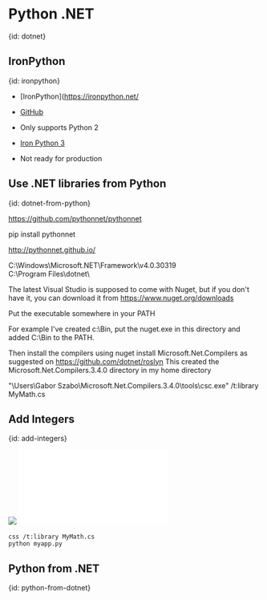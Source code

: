 # Python .NET
{id: dotnet}

## IronPython
{id: ironpython}

* [IronPython](https://ironpython.net/
* [GitHub](https://github.com/IronLanguages/ironpython2)
* Only supports Python 2

* [Iron Python 3](https://github.com/IronLanguages/ironpython3)
* Not ready for production

## Use .NET libraries from Python
{id: dotnet-from-python}


https://github.com/pythonnet/pythonnet

pip install pythonnet

http://pythonnet.github.io/

C:\Windows\Microsoft.NET\Framework\v4.0.30319\
C:\Program Files\dotnet\

The latest Visual Studio is supposed to come with Nuget, but if you don't have it, you can download it from https://www.nuget.org/downloads

Put the executable somewhere in your PATH

For example I've created c:\Bin, put the nuget.exe in this directory and added C:\Bin to the PATH.

Then install the compilers using nuget install Microsoft.Net.Compilers as suggested on https://github.com/dotnet/roslyn
This created the
Microsoft.Net.Compilers.3.4.0
directory in my home directory

"\Users\Gabor Szabo\Microsoft.Net.Compilers.3.4.0\tools\csc.exe" /t:library MyMath.cs

## Add Integers
{id: add-integers}

![](examples/dotnet/math/MyMath.cs)
![](examples/dotnet/math/myapp.py)

```
css /t:library MyMath.cs
python myapp.py
```

## Python from .NET
{id: python-from-dotnet}


